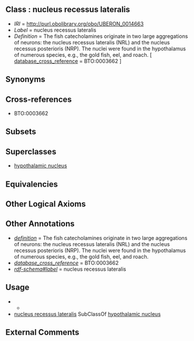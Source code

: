 
## Class : nucleus recessus lateralis

 * *IRI* = http://purl.obolibrary.org/obo/UBERON_0014663
 * *Label* = nucleus recessus lateralis
 * *Definition* = The fish catecholamines originate in two large aggregations of neurons: the nucleus recessus lateralis (NRL) and the nucleus recessus posterioris (NRP). The nuclei were found in the hypothalamus of numerous species, e.g., the gold fish, eel, and roach. [ [database_cross_reference](../../ef/oboInOwl#hasDbXref.md) = BTO:0003662 ]

## Synonyms


## Cross-references

 * BTO:0003662

## Subsets


## Superclasses

 * [hypothalamic nucleus](../../UBERON/68/UBERON_0006568.md)

## Equivalencies


## Other Logical Axioms


## Other Annotations

 * *[definition](../../IAO/15/IAO_0000115.md)* = The fish catecholamines originate in two large aggregations of neurons: the nucleus recessus lateralis (NRL) and the nucleus recessus posterioris (NRP). The nuclei were found in the hypothalamus of numerous species, e.g., the gold fish, eel, and roach.
 * *[database_cross_reference](../../ef/oboInOwl#hasDbXref.md)* = BTO:0003662
 * *[rdf-schema#label](../../el/rdf-schema#label.md)* = nucleus recessus lateralis

## Usage

 * -
 * [nucleus recessus lateralis](../../UBERON/63/UBERON_0014663.md) SubClassOf [hypothalamic nucleus](../../UBERON/68/UBERON_0006568.md)

## External Comments

